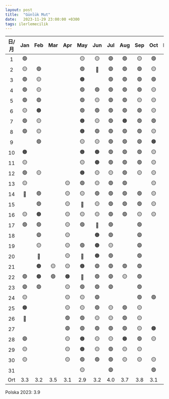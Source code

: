 ```yaml
---
layout: post
title:  "Günlük Mut"
date:   2023-11-29 23:00:00 +0300
tags: ilerlemecilik
---
```


|日/月 | Jan | Feb | Mar | Apr | May | Jun | Jul | Aug | Sep | Oct | Nov | Dec |
|:---:|:---:|:---:|:---:|:---:|:---:|:---:|:---:|:---:|:---:|:---:|:---:|:---:|
| 1   | 🟢  |     |     |     | 🟡  | 🟡  | 🟣  | 🟢  | 🟡  | 🟢  |  🟠   |     |
| 2   | 🟡  | 🟢  |     |     | 🟢  | 🔴  | 🟣  | 🟢  | 🟢  | 🟡  | 🟠    |     |
| 3   | 🟢  | 🟡  |     |     | 🟠  |     | 🟢  | 🟢  | 🟢  | 🟢  |  🟠   |     |
| 4   | 🟢  | 🟡  |     |     | 🟢  | 🟢  | 🟢  | 🟢  | 🟢  | 🟡  | 🟠    |     |
| 5   | 🟢  | 🟢  |     |     | 🟢  | 🟡  | 🟣  | 🟢  | 🟡  | 🟡  | 🟡    |     |
| 6   | 🟡  | 🟠  |     |     | 🟢  | 🟢  | 🟢  | 🟢  | 🟣  | 🟡  | 🟠    |     |
| 7   | 🟢  | 🟡  |     |     | 🟠  | 🟡  | 🟢  | 🟠  | 🟢  | 🟢  | 🟡  |     |
| 8   | 🟢  | 🟡  |     |     | 🟠  | 🟢  | 🟢  | 🟢  | 🟢  | 🟡  | 🟠  |     |
| 9   |     | 🟢  |     |     | 🟡  | 🟡  | 🟢  | 🟢  | 🟣  | 🟠  |  🟡 |     |
| 10  | 🟠  |     |     |     | 🟠  | 🟠  | 🟢  | 🟢  | 🟢  | 🟡  |  🟡   |     |
| 11  | 🟡  |     |     |     | 🟡  | 🟠  | 🟢  | 🟢  | 🟢  | 🟡  |  🟡   |     |
| 12  | 🟢  | 🟡  |     |     | 🟠  | 🟡  | 🟡  | 🟢  | 🟡  | 🟡  |  🟡   |     |
| 13  | 🟡  |     |     | 🟡  | 🟢  | 🟡  | 🟢  | 🟢  |     | 🟡  |   🟠  |     |
| 14  | 🔴  | 🟢  |     | 🟡  | 🟡  | 🟢  | 🟢  | 🟢  | 🟢  | 🟡  |  🟡   |     |
| 15  |     | 🟢  |     | 🟡  | 🔴  | 🟡  | 🟢  | 🟢  | 🟢  | 🟡  |  🟠   |     |
| 16  | 🟡  | 🟠  |     | 🟡  | 🟡  | 🟡  | 🟢  | 🟢  | 🟡  | 🟡  | 🟢    |     |
| 17  | 🟢  | 🟢  |     | 🟡  | 🟢  | 🔴  | 🟢  |     | 🟢  |     | 🟡    |     |
| 18  |     | 🟣  |     | 🟡  |     | 🟠  | 🟢  |     | 🟣  |     |  🟡   |     |
| 19  |     | 🟡  |     | 🟡  | 🟢  | 🟠  | 🟡  |     | 🟣  |     | 🟡    |     |
| 20  |     | 🔴  |     | 🟡  | 🔴  | 🟠  | 🟢  |     | 🟢  |     |  🟡   |     |
| 21  |     | 🟠  | 🟡  | 🟡  | 🟠  | 🟣  | 🟢  | 🟢  | 🟢  |     | 🟡|     |
| 22  | 🟢  | 🟠  | 🟢  | 🟠  | 🔴  | 🟢  | 🟣  | 🟡  | 🟢  |    | 🟠 |     |
| 23  | 🟣  | 🟢  |     | 🟡  | 🟢  | 🟢  | 🟣  |     | 🟢  |     | 🟡 |     |
| 24  | 🟡  |     |     | 🟡  | 🟡  | 🟣  |     |     | 🟢  | 🟢  |  🟠 |     |
| 25  | 🟠  |     |     | 🟡  | 🟡  | 🟢  | 🟡  | 🟢  | 🟡  |     | 🟡  |     |
| 26  | 🔴  |     |     | 🟢  | 🟢  | 🟡  | 🟡  | 🟢  | 🟡  |     | 🟡  |     |
| 27  |     |     |     | 🟣  | 🟣  | 🟢  | 🟢  | 🟢  | 🟡  | 🟠  | 🟡 |     |
| 28  | 🟣  |     |     | 🟡  | 🟠  | 🟡  | 🟡  | 🟠  | 🟢  | 🟡  | 🟡   |     |
| 29  | 🟡  |     |     | 🟡  | 🟠  | 🟡  | 🟢  | 🟡  | 🟡  |     | 🟡 |     |
| 30  | 🟡  |     |     | 🟡  | 🟢  | 🟢  | 🟢  | 🟡  | 🟡  | 🟡  |     |     |
| 31  |     |     |     |     | 🟡  |     | 🟣  |     |     | 🟢  |     |     |
| Ort | 3.3 | 3.2 | 3.5 | 3.1 | 2.9 | 3.2 | 4.0 | 3.7 | 3.8 | 3.1    |     |     |

Polska 2023: 3.9

